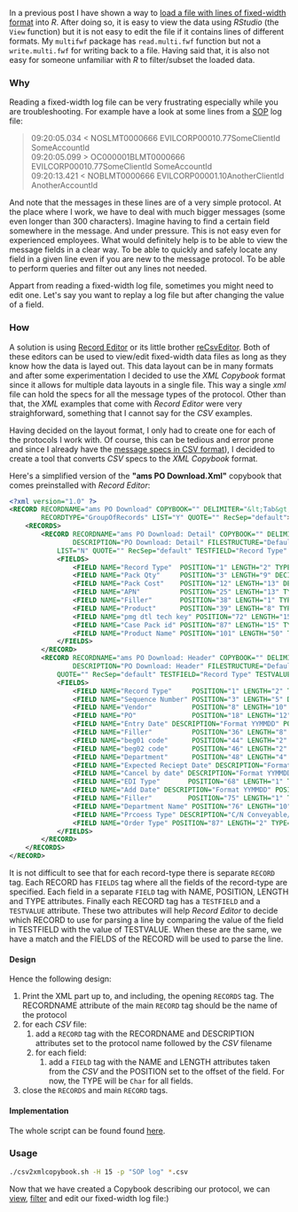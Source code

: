 In a previous post I have shown a way to [load a file with lines of fixed-width format](https://prontog.wordpress.com/2016/01/27/reading-a-file-with-lines-of-different-fixed-width-formats/) into *R*. After doing so, it is easy to view the data using *RStudio* (the `View` function) but it is not easy to edit the file if it contains lines of different formats. My `multifwf` package has `read.multi.fwf` function but not a `write.multi.fwf` for writing back to a file. Having said that, it is also not easy for someone unfamiliar with *R* to filter/subset the loaded data.

### Why

Reading a fixed-width log file can be very frustrating especially while you are troubleshooting. For example have a look at some lines from a [SOP](https://github.com/prontog/SOP/blob/master/logs/sopsrv_2016_12_06.log) log file: 

> 09:20:05.034 < NOSLMT0000666    EVILCORP00010.77SomeClientId    SomeAccountId   
09:20:05.099 > OC000001BLMT0000666    EVILCORP00010.77SomeClientId    SomeAccountId   
09:20:13.421 < NOBLMT0000666 EVILCORP00001.10AnotherClientId AnotherAccountId

And note that the messages in these lines are of a very simple protocol. At the place where I work, we have to deal with much bigger messages (some even longer than 300 characters).  Imagine having to find a certain field somewhere in the message. And under pressure. This is not easy even for experienced employees. What would definitely help is to be able to view the message fields in a clear way. To be able to quickly and safely locate any field in a given line even if you are new to the message protocol. To be able to perform queries and filter out any lines not needed.

Appart from reading a fixed-width log file, sometimes you might need to edit one. Let's say you want to replay a log file but after changing the value of a field.

### How

A solution is using [Record Editor](http://record-editor.sourceforge.net/) or its little brother [reCsvEditor](http://recsveditor.sourceforge.net/). Both of these editors can be used to view/edit fixed-width data files as long as they know how the data is layed out. This data layout can be in many formats and after some experimentation I decided to use the *XML Copybook* format since it allows for multiple data layouts in a single file. This way a single *xml* file can hold the specs for all the message types of the protocol. Other than that, the *XML* examples that come with *Record Editor* were very straighforward, something that I cannot say for the *CSV* examples.

Having decided on the layout format, I only had to create one for each of the protocols I work with. Of course, this can be tedious and error prone and since I already have the [message specs in CSV format](https://prontog.wordpress.com/2016/02/02/using-pandoc-and-make-to-extract-specs-from-a-word-document/)), I decided to create a tool that converts *CSV* specs to the *XML Copybook* format.

Here's a simplified version of the **"ams PO Download.Xml"** copybook that comes preinstalled with *Record Editor*:

```xml
<?xml version="1.0" ?>
<RECORD RECORDNAME="ams PO Download" COPYBOOK="" DELIMITER="&lt;Tab&gt;" FILESTRUCTURE="Default" STYLE="0"
        RECORDTYPE="GroupOfRecords" LIST="Y" QUOTE="" RecSep="default">
    <RECORDS>
        <RECORD RECORDNAME="ams PO Download: Detail" COPYBOOK="" DELIMITER="&lt;Tab&gt;"
                DESCRIPTION="PO Download: Detail" FILESTRUCTURE="Default" STYLE="0" ECORDTYPE="RecordLayout"
            LIST="N" QUOTE="" RecSep="default" TESTFIELD="Record Type" TESTVALUE="D1">
            <FIELDS>
                <FIELD NAME="Record Type"  POSITION="1" LENGTH="2" TYPE="Char"/>
                <FIELD NAME="Pack Qty"     POSITION="3" LENGTH="9" DECIMAL="4" TYPE="Num Assumed Decimal (Zero padded)"/>
                <FIELD NAME="Pack Cost"    POSITION="12" LENGTH="13" DECIMAL="4" TYPE="Num Assumed Decimal (Zero padded)"/>
                <FIELD NAME="APN"          POSITION="25" LENGTH="13" TYPE="Num (Right Justified zero padded)"/>
                <FIELD NAME="Filler"       POSITION="38" LENGTH="1" TYPE="Char"/>
                <FIELD NAME="Product"      POSITION="39" LENGTH="8" TYPE="Num (Right Justified zero padded)"/>
                <FIELD NAME="pmg dtl tech key" POSITION="72" LENGTH="15" TYPE="Char"/>
                <FIELD NAME="Case Pack id" POSITION="87" LENGTH="15" TYPE="Char"/>
                <FIELD NAME="Product Name" POSITION="101" LENGTH="50" TYPE="Char"/>
            </FIELDS>
        </RECORD>
        <RECORD RECORDNAME="ams PO Download: Header" COPYBOOK="" DELIMITER="&lt;Tab&gt;"
                DESCRIPTION="PO Download: Header" FILESTRUCTURE="Default" STYLE="0" RECORDTYPE="RecordLayout" LIST="N"
            QUOTE="" RecSep="default" TESTFIELD="Record Type" TESTVALUE="H1">
            <FIELDS>
                <FIELD NAME="Record Type"     POSITION="1" LENGTH="2" TYPE="Char"/>
                <FIELD NAME="Sequence Number" POSITION="3" LENGTH="5" DECIMAL="3" TYPE="Num Assumed Decimal (Zero padded)"/>
                <FIELD NAME="Vendor"          POSITION="8" LENGTH="10" TYPE="Num (Right Justified zero padded)"/>
                <FIELD NAME="PO"              POSITION="18" LENGTH="12" TYPE="Num Assumed Decimal (Zero padded)"/>
                <FIELD NAME="Entry Date" DESCRIPTION="Format YYMMDD" POSITION="30" LENGTH="6" TYPE="Char"/>
                <FIELD NAME="Filler"          POSITION="36" LENGTH="8" TYPE="Char"/>
                <FIELD NAME="beg01 code"      POSITION="44" LENGTH="2" TYPE="Char"/>
                <FIELD NAME="beg02 code"      POSITION="46" LENGTH="2" TYPE="Char"/>
                <FIELD NAME="Department"      POSITION="48" LENGTH="4" TYPE="Char"/>
                <FIELD NAME="Expected Reciept Date" DESCRIPTION="Format YYMMDD" POSITION="52" LENGTH="6" TYPE="Char"/>
                <FIELD NAME="Cancel by date" DESCRIPTION="Format YYMMDD" POSITION="58" LENGTH="6" TYPE="Char"/>
                <FIELD NAME="EDI Type"       POSITION="68" LENGTH="1" TYPE="Char"/>
                <FIELD NAME="Add Date" DESCRIPTION="Format YYMMDD" POSITION="69" LENGTH="6" TYPE="Char"/>
                <FIELD NAME="Filler"         POSITION="75" LENGTH="1" TYPE="Char"/>
                <FIELD NAME="Department Name" POSITION="76" LENGTH="10" TYPE="Char"/>
                <FIELD NAME="Prcoess Type" DESCRIPTION="C/N Conveyable/Non-Conveyable" POSITION="86" LENGTH="1" TYPE="Char"/>
                <FIELD NAME="Order Type" POSITION="87" LENGTH="2" TYPE="Char"/>
            </FIELDS>
        </RECORD>
    </RECORDS>
</RECORD>
```

It is not difficult to see that for each record-type there is separate `RECORD` tag. Each RECORD has `FIELDS` tag where all the fields of the record-type are specified. Each field in a separate `FIELD` tag with NAME, POSITION, LENGTH and TYPE attributes. Finally each RECORD tag has a `TESTFIELD` and a `TESTVALUE` attribute. These two attributes will help *Record Editor* to decide which RECORD to use for parsing a line by comparing the value of the field in TESTFIELD with the value of TESTVALUE. When these are the same, we have a match and the FIELDS of the RECORD will be used to parse the line.

#### Design

Hence the following design:

1. Print the XML part up to, and including, the opening `RECORDS` tag. The RECORDNAME attribute of the main `RECORD` tag should be the name of the protocol
1. for each *CSV* file:
    1. add a `RECORD` tag with the RECORDNAME and DESCRIPTION attributes set to the protocol name followed by the *CSV* filename
    1. for each field:
        1. add a `FIELD` tag with the NAME and LENGTH attributes taken from the *CSV* and the POSITION set to the offset of the field. For now, the TYPE will be `Char` for all fields.
1. close the `RECORDS` and main `RECORD` tags.

#### Implementation

The whole script can be found found [here](https://github.com/prontog/SOP/blob/master/specs/csv2xmlcopybook.sh).

### Usage

```bash
./csv2xmlcopybook.sh -H 15 -p "SOP log" *.csv
```

Now that we have created a Copybook describing our protocol, we can [view](http://record-editor.sourceforge.net/Record05.htm), [filter](http://record-editor.sourceforge.net/Record08.htm) and edit our fixed-width log file:)
